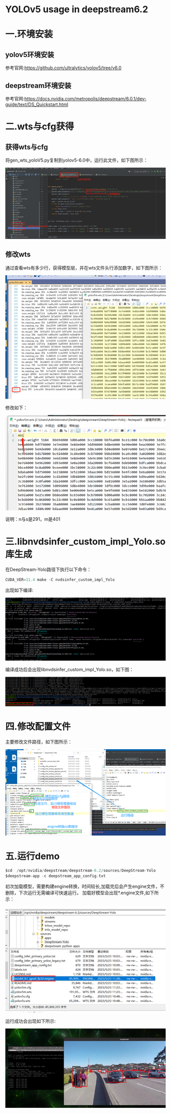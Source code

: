# YOLOv5 usage in deepstream6.2

# 一.环境安装
## yolov5环境安装
参考官网:https://github.com/ultralytics/yolov5/tree/v6.0
## deepstream环境安装
参考官网:https://docs.nvidia.com/metropolis/deepstream/6.0.1/dev-guide/text/DS_Quickstart.html

# 二.wts与cfg获得
## 获得wts与cfg
将gen_wts_yoloV5.py复制到yolov5-6.0中，运行此文件，如下图所示：

![img_3.png](imgs/img_3.png)

## 修改wts
通过查看wts有多少行，获得模型层，并在wts文件头行添加数字，如下图所示：

![img_4.png](imgs/img_4.png)

修改如下：

![img_5.png](imgs/img_5.png)

说明：n与s是291，m是401
# 三.libnvdsinfer_custom_impl_Yolo.so库生成
在DeepStream-Yolo路径下执行以下命令：
```c
CUDA_VER=11.4 make -C nvdsinfer_custom_impl_Yolo
```
出现如下编译:

![img_8.png](imgs/img_8.png)

编译成功后会出现libnvdsinfer_custom_impl_Yolo.so，如下图：

![img_9.png](imgs/img_9.png)

# 四.修改配置文件
主要修改文件路径，如下图所示：

![img_10.png](imgs/img_10.png)

# 五.运行demo

```c
$cd  /opt/nvidia/deepstream/deepstream-6.2/sources/DeepStream-Yolo
$deepstream-app -c deepstream_app_config.txt
```
初次加载模型，需要构建engine转换，时间较长,加载完后会产生engine文件，不删除，下次运行无需编译可快速运行。
加载好模型会出现*.engine文件,如下所示：

![img_13.png](imgs/img_13.png)

运行成功会出现如下所示:

![img_14.png](imgs/img_14.png)













